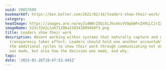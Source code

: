 ```yaml
---
uuid: 20057609
bookmarkOf: https://ben.balter.com/2022/02/16/leaders-show-their-work/
category: 
headImage: https://images.are.na/eyJidWNrZXQiOiJhcmVuYV9pbWFnZXMiLCJrZXkiOiIyMDA1NzYwOS9vcmlnaW5hbF81MjNjMzNlMmMxYWI3MTIwNmEyMzgzNDEwODk0YjlmMy5wbmciLCJlZGl0cyI6eyJyZXNpemUiOnsid2lkdGgiOjEyMDAsImhlaWdodCI6MTIwMCwiZml0IjoiaW5zaWRlIiwid2l0aG91dEVubGFyZ2VtZW50Ijp0cnVlfSwid2VicCI6eyJxdWFsaXR5Ijo5MH0sImpwZWciOnsicXVhbGl0eSI6OTB9LCJyb3RhdGUiOm51bGx9fQ==?bc=0
imageName: 523c33e2c1ab71206a2383410894b9f3.png
title: Leaders show their work
description: Absent working within systems that naturally capture and expose process,
  transparency takes effort. Leaders should hold one another accountable for spending
  the additional cycles to show their work through communicating not only what decision
  was made, but also how the decision was made, and why.
tags: 
date: '2023-01-26T19:47:53.445Z'
---
```

